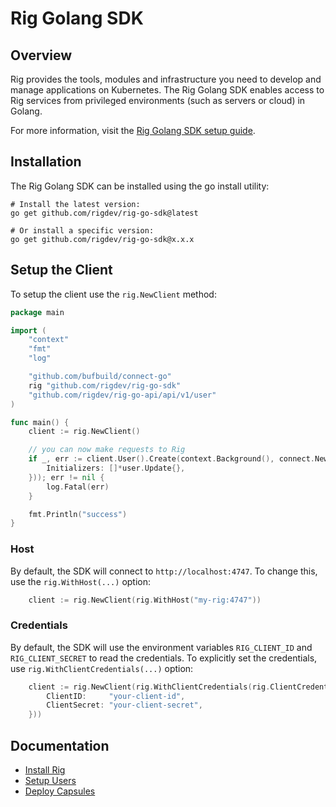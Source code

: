 # Rig Golang SDK

## Overview
Rig provides the tools, modules and infrastructure you need to develop and manage applications on Kubernetes. The Rig Golang SDK enables access to Rig services from privileged environments (such as servers or cloud) in Golang.

For more information, visit the [Rig Golang SDK setup guide](https://docs.rig.dev/sdks/golang).

## Installation
The Rig Golang SDK can be installed using the go install utility:
```
# Install the latest version:
go get github.com/rigdev/rig-go-sdk@latest

# Or install a specific version:
go get github.com/rigdev/rig-go-sdk@x.x.x
```
## Setup the Client

To setup the client use the `rig.NewClient` method:
```go
package main

import (
	"context"
	"fmt"
	"log"

	"github.com/bufbuild/connect-go"
	rig "github.com/rigdev/rig-go-sdk"
	"github.com/rigdev/rig-go-api/api/v1/user"
)

func main() {
	client := rig.NewClient()

	// you can now make requests to Rig
	if _, err := client.User().Create(context.Background(), connect.NewRequest(&user.CreateRequest{
		Initializers: []*user.Update{},
	})); err != nil {
		log.Fatal(err)
	}

	fmt.Println("success")
}
```

### Host

By default, the SDK will connect to `http://localhost:4747`. To change this, use the `rig.WithHost(...)` option:

```go
	client := rig.NewClient(rig.WithHost("my-rig:4747"))
```

### Credentials

By default, the SDK will use the environment variables `RIG_CLIENT_ID` and `RIG_CLIENT_SECRET` to read the credentials. To explicitly set the credentials, use `rig.WithClientCredentials(...)` option:

```go
	client := rig.NewClient(rig.WithClientCredentials(rig.ClientCredential{
		ClientID:     "your-client-id",
		ClientSecret: "your-client-secret",
	}))
```

## Documentation
- [Install Rig](https://docs.rig.dev/get-started)
- [Setup Users](https://docs.rig.dev/users/overview)
- [Deploy Capsules](https://docs.rig.dev/capsules/overview)

